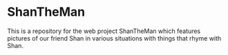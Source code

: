 ShanTheMan
==========

This is a repository for the web project ShanTheMan which features pictures of our friend Shan in
various situations with things that rhyme with Shan.
